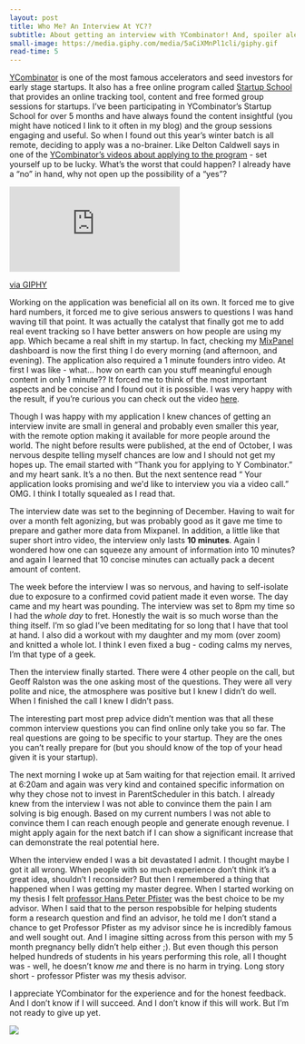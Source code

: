 ```yaml
---
layout: post
title: Who Me? An Interview At YC??
subtitle: About getting an interview with YCombinator! And, spoiler alert, getting rejected.
small-image: https://media.giphy.com/media/5aCiXMnPl1cli/giphy.gif
read-time: 5
---
```

<a href="https://www.ycombinator.com/" target="_blank">YCombinator</a> is one of the most famous accelerators and seed investors for early stage startups. It also has a free online program called <a href="https://www.startupschool.org/" target="_blank">Startup School</a> that provides an online tracking tool, content and free formed group sessions for startups. I’ve been participating in YCombinator’s Startup School for over 5 months and have always found the content insightful (you might have noticed I link to it often in my blog) and the group sessions engaging and useful. So when I found out this year’s winter batch is all remote, deciding to apply was a no-brainer. Like Delton Caldwell says in one of the <a href="https://www.ycombinator.com/library/6t-how-to-apply-and-succeed-at-y-combinator" target="_blank">YCombinator’s videos about applying to the program</a> - set yourself up to be lucky. What’s the worst that could happen? I already have a “no” in hand, why not open up the possibility of a “yes”?

<iframe src="https://giphy.com/embed/5aCiXMnPl1cli" frameBorder="0" class="post-image post-gif"></iframe><p><a href="https://giphy.com/gifs/funny-cat-5aCiXMnPl1cli">via GIPHY</a></p>

Working on the application was beneficial all on its own. It forced me to give hard numbers, it forced me to give serious answers to questions I was hand waving till that point. It was actually the catalyst that finally got me to add real event tracking so I have better answers on how people are using my app. Which became a real shift in my startup. In fact, checking my <a href="https://mixpanel.com/" target="_blank">MixPanel</a> dashboard is now the first thing I do every morning (and afternoon, and evening). The application also required a 1 minute founders intro video. At first I was like - what... how on earth can you stuff meaningful enough content in only 1 minute?? It forced me to think of the most important aspects and be concise and I found out it is possible. I was very happy with the result, if you’re curious you can check out the video <a href="https://www.youtube.com/watch?v=OxQ4YbZY9NI" target="_blank">here</a>.

Though I was happy with my application I knew chances of getting an interview invite are small in general and probably even smaller this year, with the remote option making it available for more people around the world. The night before results were published, at the end of October, I was nervous despite telling myself chances are low and I should not get my hopes up. The email started with “Thank you for applying to Y Combinator.” and my heart sank. It’s a no then. But the next sentence read “ Your application looks promising and we'd like to interview you via a video call.” OMG. I think I totally squealed as I read that.

The interview date was set to the beginning of December. Having to wait for over a month felt agonizing, but was probably good as it gave me time to prepare and gather more data from Mixpanel. In addition, a little like that super short intro video, the interview only lasts **10 minutes**. Again I wondered how one can squeeze any amount of information into 10 minutes? and again I learned that 10 concise minutes can actually pack a decent amount of content.

The week before the interview I was so nervous, and having to self-isolate due to exposure to a confirmed covid patient made it even worse. The day came and my heart was pounding. The interview was set to 8pm my time so I had the _whole day_ to fret. Honestly the wait is so much worse than the thing itself. I’m so glad I’ve been meditating for so long that I have that tool at hand. I also did a workout with my daughter and my mom (over zoom) and knitted a whole lot. I think I even fixed a bug - coding calms my nerves, I’m that type of a geek.

Then the interview finally started. There were 4 other people on the call, but Geoff Ralston was the one asking most of the questions. They were all very polite and nice, the atmosphere was positive but I knew I didn’t do well. When I finished the call I knew I didn’t pass.

The interesting part most prep advice didn’t mention was that all these common interview questions you can find online only take you so far. The real questions are going to be specific to your startup. They are the ones you can’t really prepare for (but you should know of the top of your head given it is your startup).

The next morning I woke up at 5am waiting for that rejection email. It arrived at 6:20am and again was very kind and contained specific information on why they chose not to invest in ParentScheduler in this batch. I already knew from the interview I was not able to convince them the pain I am solving is big enough. Based on my current numbers I was not able to convince them I can reach enough people and generate enough revenue. I might apply again for the next batch if I can show a significant increase that can demonstrate the real potential here.

When the interview ended I was a bit devastated I admit. I thought maybe I got it all wrong. When people with so much experience don’t think it’s a great idea, shouldn’t I reconsider? But then I remembered a thing that happened when I was getting my master degree. When I started working on my thesis I felt <a href="https://en.wikipedia.org/wiki/Hanspeter_Pfister" target="_blank">professor Hans Peter Pfister</a> was the best choice to be my advisor. When I said that to the person respobsible for helping students form a research question and find an advisor, he told me I don’t stand a chance to get Professor Pfister as my advisor since he is incredibly famous and well sought out. And I imagine sitting across from this person with my 5 month pregnancy belly didn’t help either ;). But even though this person helped hundreds of students in his years performing this role, all I thought was - well, he doesn’t know _me_ and there is no harm in trying. Long story short - professor Pfister was my thesis advisor.

I appreciate YCombinator for the experience and for the honest feedback. And I don’t know if I will succeed. And I don’t know if this will work. But I’m not ready to give up yet.


<span class="inline-post-image"><img src="{{ site.baseurl }}/assets/img/yc_meme.jpg" class="post-image" /></span>
